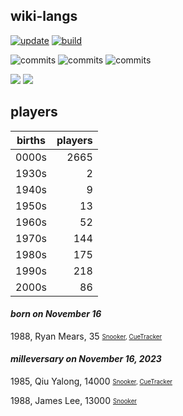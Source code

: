## wiki-langs
[![update](https://github.com/dreamerminsk/wiki-langs/actions/workflows/update-tables.yml/badge.svg)](https://github.com/dreamerminsk/wiki-langs/actions/workflows/update-tables.yml)
[![build](https://github.com/dreamerminsk/wiki-langs/actions/workflows/build.yml/badge.svg)](https://github.com/dreamerminsk/wiki-langs/actions/workflows/build.yml)

![commits](https://img.shields.io/github/commit-activity/y/dreamerminsk/wiki-langs)
![commits](https://img.shields.io/github/commit-activity/m/dreamerminsk/wiki-langs)
![commits](https://img.shields.io/github/commit-activity/w/dreamerminsk/wiki-langs)

![](https://img.shields.io/github/languages/code-size/dreamerminsk/wiki-langs)
![](https://img.shields.io/github/repo-size/dreamerminsk/wiki-langs)

## players
| births | players |
| :----: | ------: |
| 0000s | 2665 |
| 1930s | 2 |
| 1940s | 9 |
| 1950s | 13 |
| 1960s | 52 |
| 1970s | 144 |
| 1980s | 175 |
| 1990s | 218 |
| 2000s | 86 |

#### ***born on November 16***
1988, Ryan Mears, 35 <sub><sup>[Snooker](http://www.snooker.org/res/index.asp?player=1042), [CueTracker](http://cuetracker.net/Players/ryan-mears/)</sup></sub>


#### ***milleversary on November 16, 2023***
1985, Qiu Yalong, 14000 <sub><sup>[Snooker](http://www.snooker.org/res/index.asp?player=953), [CueTracker](http://cuetracker.net/Players/qiu-yalong/)</sup></sub>

1988, James Lee, 13000 <sub><sup>[Snooker](http://www.snooker.org/res/index.asp?player=2500)</sup></sub>



